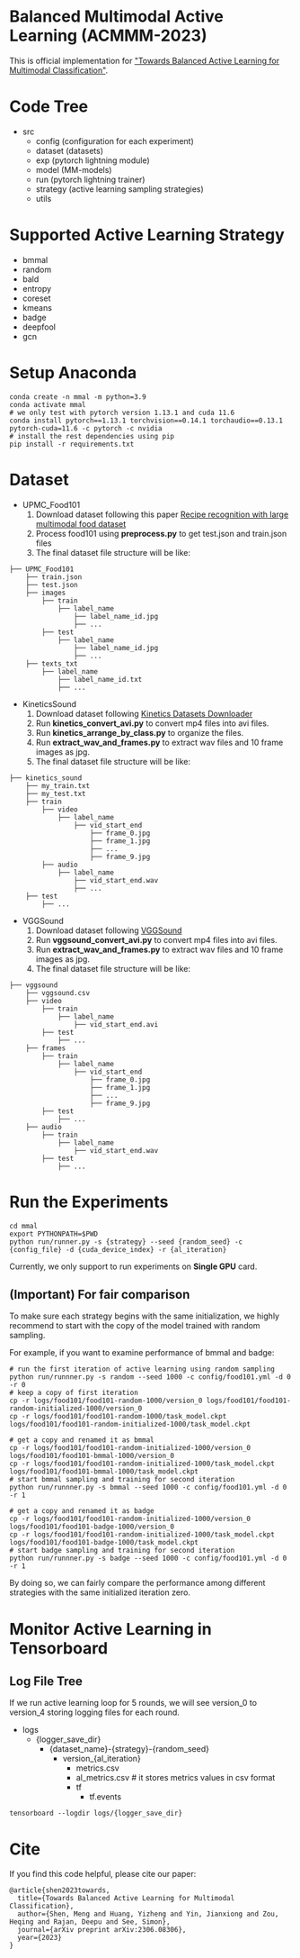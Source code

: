 # Balanced Multimodal Active Learning (ACMMM-2023)

This is official implementation
for ["Towards Balanced Active Learning for Multimodal Classification"](https://arxiv.org/abs/2306.08306).

# Code Tree

- src
    - config (configuration for each experiment)
    - dataset (datasets)
    - exp (pytorch lightning module)
    - model (MM-models)
    - run (pytorch lightning trainer)
    - strategy (active learning sampling strategies)
    - utils

# Supported Active Learning Strategy

- bmmal
- random
- bald
- entropy
- coreset
- kmeans
- badge
- deepfool
- gcn

# Setup Anaconda

```shell
conda create -n mmal -m python=3.9
conda activate mmal
# we only test with pytorch version 1.13.1 and cuda 11.6
conda install pytorch==1.13.1 torchvision==0.14.1 torchaudio==0.13.1 pytorch-cuda=11.6 -c pytorch -c nvidia
# install the rest dependencies using pip
pip install -r requirements.txt
```

# Dataset

- UPMC_Food101
    1. Download dataset following this
       paper [Recipe recognition with large multimodal food dataset](https://ieeexplore.ieee.org/abstract/document/7169757)
    2. Process food101 using **preprocess.py** to get test.json and train.json files
    3. The final dataset file structure will be like:

```
├── UPMC_Food101
    ├── train.json
    ├── test.json
    ├── images
        ├── train
            ├── label_name
                ├── label_name_id.jpg
                ├── ...
        ├── test
            ├── label_name
                ├── label_name_id.jpg
                ├── ...
    ├── texts_txt
        ├── label_name
            ├── label_name_id.txt
            ├── ...
```

- KineticsSound
    1. Download dataset following [Kinetics Datasets Downloader](https://github.com/cvdfoundation/kinetics-dataset)
    2. Run **kinetics_convert_avi.py** to convert mp4 files into avi files.
    3. Run **kinetics_arrange_by_class.py** to organize the files.
    4. Run **extract_wav_and_frames.py** to extract wav files and 10 frame images as jpg.
    5. The final dataset file structure will be like:

```
├── kinetics_sound
    ├── my_train.txt
    ├── my_test.txt
    ├── train
        ├── video
            ├── label_name
                ├── vid_start_end
                    ├── frame_0.jpg
                    ├── frame_1.jpg
                    ├── ...
                    ├── frame_9.jpg
        ├── audio
            ├── label_name
                ├── vid_start_end.wav
                ├── ...
    ├── test
        ├── ...
```

- VGGSound
    1. Download dataset following [VGGSound](https://github.com/hche11/VGGSound)
    2. Run **vggsound_convert_avi.py** to convert mp4 files into avi files.
    3. Run **extract_wav_and_frames.py** to extract wav files and 10 frame images as jpg.
    4. The final dataset file structure will be like:

```
├── vggsound
    ├── vggsound.csv
    ├── video
        ├── train
            ├── label_name
                ├── vid_start_end.avi
        ├── test
            ├── ...
    ├── frames
        ├── train
            ├── label_name
                ├── vid_start_end
                    ├── frame_0.jpg
                    ├── frame_1.jpg
                    ├── ...
                    ├── frame_9.jpg
        ├── test
            ├── ...
    ├── audio
        ├── train
            ├── label_name
                ├── vid_start_end.wav
        ├── test
            ├── ...
```

# Run the Experiments

```shell
cd mmal
export PYTHONPATH=$PWD
python run/runner.py -s {strategy} --seed {random_seed} -c {config_file} -d {cuda_device_index} -r {al_iteration} 
```

Currently, we only support to run experiments on **Single GPU** card.

## (Important) For fair comparison 

To make sure each strategy begins with the same initialization, we highly recommend to start with the copy of the model
trained with random sampling.

For example, if you want to examine performance of bmmal and badge:

```shell
# run the first iteration of active learning using random sampling
python run/runnner.py -s random --seed 1000 -c config/food101.yml -d 0 -r 0
# keep a copy of first iteration
cp -r logs/food101/food101-random-1000/version_0 logs/food101/food101-random-initialized-1000/version_0 
cp -r logs/food101/food101-random-1000/task_model.ckpt logs/food101/food101-random-initialized-1000/task_model.ckpt

# get a copy and renamed it as bmmal
cp -r logs/food101/food101-random-initialized-1000/version_0 logs/food101/food101-bmmal-1000/version_0 
cp -r logs/food101/food101-random-initialized-1000/task_model.ckpt logs/food101/food101-bmmal-1000/task_model.ckpt
# start bmmal sampling and training for second iteration
python run/runnner.py -s bmmal --seed 1000 -c config/food101.yml -d 0 -r 1

# get a copy and renamed it as badge
cp -r logs/food101/food101-random-initialized-1000/version_0 logs/food101/food101-badge-1000/version_0 
cp -r logs/food101/food101-random-initialized-1000/task_model.ckpt logs/food101/food101-badge-1000/task_model.ckpt
# start badge sampling and training for second iteration
python run/runnner.py -s badge --seed 1000 -c config/food101.yml -d 0 -r 1
```

By doing so, we can fairly compare the performance among different strategies with the same initialized iteration zero.

# Monitor Active Learning in Tensorboard

## Log File Tree

If we run active learning loop for 5 rounds, we will see version_0 to version_4 storing logging files for each
round.

- logs
    - {logger_save_dir}
        - {dataset_name}-{strategy}-{random_seed}
            - version_{al_iteration}
                - metrics.csv
                - al_metrics.csv # it stores metrics values in csv format
                - tf
                    - tf.events

```shell
tensorboard --logdir logs/{logger_save_dir}
```

# Cite

If you find this code helpful, please cite our paper:

```
@article{shen2023towards,
  title={Towards Balanced Active Learning for Multimodal Classification},
  author={Shen, Meng and Huang, Yizheng and Yin, Jianxiong and Zou, Heqing and Rajan, Deepu and See, Simon},
  journal={arXiv preprint arXiv:2306.08306},
  year={2023}
}
```
